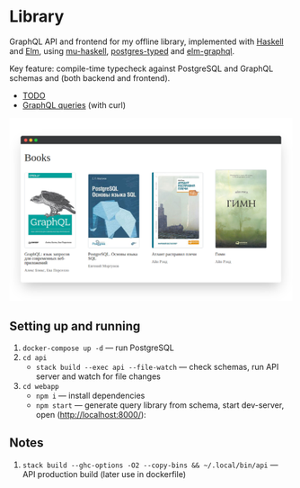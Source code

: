 # Library

GraphQL API and frontend for my offline library, implemented with [Haskell] and [Elm], using [mu-haskell], [postgres-typed] and [elm-graphql].

Key feature: compile-time typecheck against PostgreSQL and GraphQL schemas and (both backend and frontend).

- [TODO]
- [GraphQL queries] (with curl)

![app-preview]

## Setting up and running

1. `docker-compose up -d` — run PostgreSQL
1. `cd api`
   - `stack build --exec api --file-watch` — check schemas, run API server and watch for file changes
1. `cd webapp`
   - `npm i` — install dependencies
   - `npm start` — generate query library from schema, start dev-server, open ([http://localhost:8000/](http://localhost:8000/)):

## Notes

1. `stack build --ghc-options -O2 --copy-bins && ~/.local/bin/api` — API production build (later use in dockerfile)

[todo]: TODO.md
[graphql queries]: docs/queries.md
[app-preview]: docs/app-preview.png
[haskell]: https://www.haskell.org
[elm]: https://elm-lang.org
[mu-haskell]: https://github.com/higherkindness/mu-haskell
[postgres-typed]: https://github.com/dylex/postgresql-typed
[elm-graphql]: https://github.com/dillonkearns/elm-graphql
